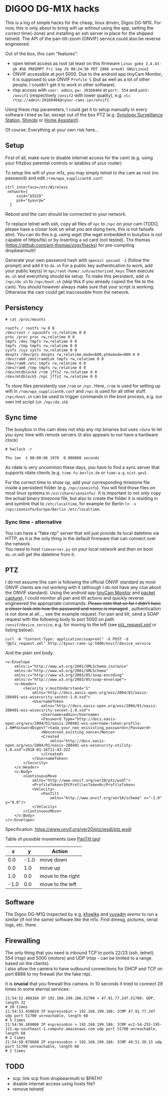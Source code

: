 # DIGOO DG-M1X hacks

This is a log of simple hacks for the cheap, linux driven, Digoo DG-M1X. For now, this is only about to bring wifi up without using the app, setting the correct time(-zone) and installing an ssh server in place for the shipped telnetd. The APi of the pan-tilt-zoom (ONVIF) service could also be reverse engineered.

Out of the box, this cam "features":
- open telnet access as root (at least on this firmware `Linux goke 3.4.43-gk #56 PREEMPT Fri Sep 29 00:24:56 PDT 2006 armv6l GNU/Linux`)
- ONVIF accessible at port 5000. Due to the android app tinyCam Monitor, it is supposed to use ONVIF `Profile S` (but as well as a lot of other people, I couldn't get it to work in other software). 
- rtsp access with `user: admin`, `pw: 20160404` at `port: 554` and `path: /onvif1` (respectively `/onvif2` with lower quality), e.g. `vlc rtsp://admin:20160404@<your-cams-ip>/onvif1`

Using these rtsp parameters, I could get it to setup manually in every software I tried so far, except out of the box PTZ (e.g. [Synology Surveillance Station](https://www.synology.com/de-de/surveillance), [Shinobi](https://github.com/ShinobiCCTV/Shinobi) or [Home Assistant](https://home-assistant.io/)).

Of course: Everything at your own risk here…


## Setup

First of all, make sure to disable internet access for the cam! (e.g. using your fritzbox parental controls or iptables of your router)

To setup the wifi of your m1x, you may simply telnet to the cam as root (no password) and edit `/rom/wpa_supplicant0.conf`:

```
ctrl_interface=/etc/Wireless  
 network={ 
     ssid="$SSID"   
     psk="$yourpw"
  }
```

Reboot and the cam should be connected to your network.

To replace telnet with ssh, copy all files of `npc` to `/npc` on your cam (TODO, please have a closer look on what you are doing here, this is not failsafe atm). You can do this e.g. using wget
(the wget embedded in busybox is not capable of https/tls) or by inserting a sd card (not tested).
Thx thomas (https://github.com/ant-thomas/zsgx1hacks) for pre-compiling dropbearmulti!

Generate your own password hash with `openssl passwd -1` (follow the prompt) and add it to `do.sh`
For a public key authentication to work, add your public key(s) in `npc/root-home/.ssh/authorized_keys`
Then execute `do.sh` and everything should be setup. To make this persistent, add `sh /npc/do.sh` to `/npc/boot.sh` (skip this if you already copied the file to the cam). You should however always make sure that your script is working. Otherwise the cam could get inaccessible from the network.


## Persistency

```
# cat /proc/mounts 

rootfs / rootfs rw 0 0
/dev/root / squashfs ro,relatime 0 0
proc /proc proc rw,relatime 0 0
tmpfs /dev tmpfs rw,relatime 0 0
tmpfs /tmp tmpfs rw,relatime 0 0
sysfs /sys sysfs rw,relatime 0 0
devpts /dev/pts devpts rw,relatime,mode=600,ptmxmode=000 0 0
/dev/ram0 /mnt/ramdisk tmpfs rw,relatime 0 0
/dev/ram0 /etc tmpfs rw,relatime 0 0
/dev/ram0 /tmp tmpfs rw,relatime 0 0
/dev/mtdblock4 /rom jffs2 rw,relatime 0 0
/dev/mtdblock5 /npc jffs2 rw,relatime 0 0

```

To store files persistently use `/rom` or `/npc`. Here, `/rom` is used for setting up wifi in `/rom/wpa_supplicant0.conf` and `/npc` is used for all other stuff. `/npc/boot.sh` can be used to trigger commands in the boot process, e.g. our own init script (`sh /npc/do.sh`).



## Sync time

The busybox in this cam does not ship any ntp binaries but uses `rdate` to let you sync time with remote servers (it also appears to not have a hardware clock)
```
# hwclock -r

Thu Jan  1 00:00:00 1970  0.000000 seconds
```

As rdate is very uncommon these days, you have to find a sync server that supports rdate clients (e.g. `time.fu-berlin.de` or `time-a-g.nist.gov`).

For the correct time to show up, add your corresponding timezone file inside a persistent folder (e.g. `/npc/zoneinfo`). You will find those files on most linux systems in `/usr/share/zoneinfo/`. It is important to not only copy the actual binary timezone file, but also to create the folder it is residing in and symlink that to `/etc/localtime`, for example for Berlin `ln -s /npc/zoneinfo/Europe/Berlin /etc/localtime`.

### Sync time - alternative
You can have a "fake ntp" server that will just provide its local datetime via HTTP, as it is the only thing in the default firmware that can connect over the network.  
You need to host `timeserver.py` on your local network and then on boot `do.sh` will get the datetime from it.


## PTZ

I do not assume this cam is following the official ONVIF standard as most ONVIF clients are not working with it (although I do not have any clue about the ONVIF standard).
Using the android app [tinyCam Monitor](https://play.google.com/store/apps/details?id=com.alexvas.dvr&hl=de) and [packet capture](https://play.google.com/store/apps/details?id=app.greyshirts.sslcapture&hl=de)), I could monitor all pan and tilt actions and quickly reverse engineered the appropriate commands. ~~Please note that so far I didn't have a closer look into how the password and nonce is managed~~ , authentication is not done at all…, see the example request.
For pan and tilt, send a SOAP request with the following body to port 5000 on path `/onvif/device_service`, e.g. for moving to the left (see [ptz_request.xml](ptz_request.xml) or listing below):

`curl -H "Content-Type: application/soap+xml" -X POST -d "@ptz_request.xml" http://$your-cams-ip:5000/onvif/device_service`

And the plain xml body:
```
<v:Envelope 
    xmlns:i="http://www.w3.org/2001/XMLSchema-instance" 
    xmlns:d="http://www.w3.org/2001/XMLSchema" 
    xmlns:c="http://www.w3.org/2003/05/soap-encoding" 
    xmlns:v="http://www.w3.org/2003/05/soap-envelope">
    <v:Header>
        <Security v:mustUnderstand="1" 
            xmlns="http://docs.oasis-open.org/wss/2004/01/oasis-200401-wss-wssecurity-secext-1.0.xsd">
            <UsernameToken 
                xmlns="http://docs.oasis-open.org/wss/2004/01/oasis-200401-wss-wssecurity-secext-1.0.xsd">
                <Username>admin</Username>
                <Password Type="http://docs.oasis-open.org/wss/2004/01/oasis-200401-wss-username-token-profile-1.0#PasswordDigest">tada_your_non_exisisting_password=</Password>
                <Nonce>non_existing_nonce</Nonce>
                <Created 
                    xmlns="http://docs.oasis-open.org/wss/2004/01/oasis-200401-wss-wssecurity-utility-1.0.xsd">2018-01-16T11:43:32Z
                </Created>
            </UsernameToken>
        </Security>
    </v:Header>
    <v:Body>
        <ContinuousMove 
            xmlns="http://www.onvif.org/ver20/ptz/wsdl">
            <ProfileToken>IPCProfilesToken0</ProfileToken>
            <Velocity>
                <PanTilt 
                    xmlns="http://www.onvif.org/ver10/schema" x="-1.0" y="0.0"/>
            </Velocity>
        </ContinuousMove>
    </v:Body>
</v:Envelope>

```
Specification: https://www.onvif.org/ver20/ptz/wsdl/ptz.wsdl

Table of possible movements (see [PanTilt tag](ptz_request.xml#L26))

| x    | y    | Action            |
|------|------|-------------------|
| 0.0  | -1.0 | move down         |
| 0.0  | 1.0  | move up           |
| 1.0  | 0.0  | move to the right |
| -1.0 | 0.0  | move to the left  |


## Software

The Digoo DG-M1Q inspected by e.g, [kfowlks](https://github.com/kfowlks/DG-M1Q) and [yuvadm](https://github.com/yuvadm/DG-M1Q) _seems_ to run a similar (if not the same) software like the m1x. Find dmesg, pictures, serial logs, etc. there.


## Firewalling

The only thing that you need is inbound TCP to ports 22/23 (ssh, telnet), 554 (rtsp) and 5000 (motors) and UDP (rtsp - can be limited to a range based on the clients).  
I also allow the camera to have outbound connections for DHCP and TCP on port 8888 to my firewall (for the fake ntp).

It is **crucial** that you firewall this camera. In 10 seconds it tried to connect 29 times to some eternal services:

```
21:54:52.408184 IP 192.168.199.186.51700 > 47.91.77.247.51700: UDP, length 32
# 20 times
21:54:53.458028 IP espressobin > 192.168.199.186: ICMP 47.91.77.247 udp port 51700 unreachable, length 68
# 5 times
21:54:56.189008 IP espressobin > 192.168.199.186: ICMP ec2-54-255-195-121.ap-southeast-1.compute.amazonaws.com udp port 51700 unreachable, length 68
# 2 times
21:54:58.078680 IP espressobin > 192.168.199.186: ICMP 49.51.39.15 udp port 51700 unreachable, length 68
# 2 times
```


## TODO 
  - scp: link scp from dropbearmulti to $PATH?
  - disable internet access using hosts file?
  - remove telnetd

